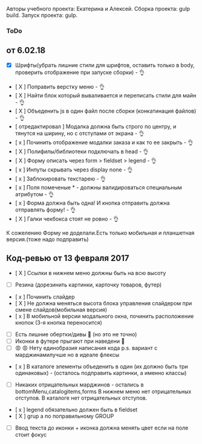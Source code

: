 Авторы учебного проекта: Екатерина и Алексей.
 Сборка проекта: gulp build.
  Запуск проекта: gulp.  


### ToDo
## от 6.02.18
- [x] Шрифты(убрать лишние стили для шрифтов, оставить только в body, проверить отображение при запуске сборки) - 👌
- [ X ] Поправить верстку меню - 👌
- [ X ] Найти блок который вываливается и переписать стили для майн  - 👌
- [ X ] Объеденить js в один файл после сборки (конкатинация файлов) - 👌
- [ отредактировал ] Модалка должна быть строго по центру, и тянутся на ширину, но с отступами от экрана - 👌
- [ x ] Починить отображение модалки заказа и как то ее закрыть  - 👌
- [ X ] Полифилы/библиотеки подключать в head - 👌
- [ X ] Форму описать через form > fieldset > legend  - 👌
- [ x ] Инпуты скрывать через display none - 👌
- [ x ] Заблокировать текстарею - 👌
- [ х ] Поля помеченые * - должны валидироваться специальным атрибутом - 👌
- [ x ] Форма должна быть одна! И кнопка отправить должна отправлять форму! - 👌
- [ X ] Галки чекбокса стоят не ровно - 👌

К сожелению Форму не доделали.Есть только мобильная и планшетная версия.(тоже надо подправить)


## Код-ревью от 13 февраля 2017
- [ X ] Ссылки в нижнем меню должны быть на всю высоту
- [  ] Резина (дорезинить картинки, карточку товаров, футер)
- [ x ] Починить слайдер
- [ X ] Не должна меняться высота блока управления слайдером при смене слайдов(мобильная версия)
- [ x ] В мобильной версии модального окна, починить расположение кнопок (3-я кнопка переносится)
- [  ] Есть лишние обертки/дивы 🤔 (но это не точно)
- [  ] Иконки в футере прыгают при наведени 💃
- [  ] 😡 😡 Нету единобразия написания кода p.s. вариант с марджинамилучше но в идеале флексы
- [ x ] В каталоге элементы объеденить в один (их должно быть три одинаковых) - (осталось подправить картинки, а именно классы)
- [  ] Никаких отрицательных марджинов - остались в bottomMenu,catalogitems,forms 
В нижнем меню нет отрицательных отступов. В каталоге нет отрицательных отступов.
- [ x ] legend обязательно должен быть в fieldset
- [ X ] grup а по поправильному
GROUP 
- [  ] Ввод текста до иконки + иконка должна менять цвет если на поле стоит фокус




 